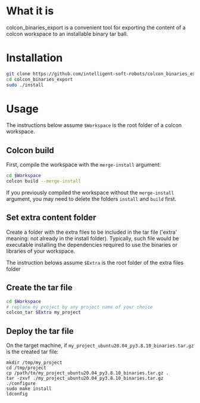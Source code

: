 
# What it is

colcon_binaries_export is a convenient tool for exporting the content of a colcon workspace to an installable binary tar ball.

# Installation

```bash
git clone https://github.com/intelligent-soft-robots/colcon_binaries_export.git
cd colcon_binaries_export
sudo ./install
```

# Usage

The instructions below assume ```$Workspace``` is  the root folder of a colcon workspace.

## Colcon build

First, compile the workspace with the ```merge-install``` argument:

```bash
cd $Workspace
colcon build --merge-install
```

If you previously compiled the workspace without the ```merge-install``` argument, you may need to delete the folders ```install``` and ```build``` first.

## Set extra content folder

Create a folder with the extra files to be included in the tar file ('extra' meaning: not already in the install folder). Typically, such file would be executable installing the dependencies required to use the binaries or libraries of your workspace.

The instruction belows assume ```$Extra``` is the root folder of the extra files folder

## Create the tar file

```bash
cd $Workspace
# replace my_project by any project name of your choice
colcon_tar $Extra my_project
```

## Deploy the tar file

On the target machine, if ```my_project_ubuntu20.04_py3.8.10_binaries.tar.gz``` is the created tar file:

```
mkdir /tmp/my_project
cd /tmp/project
cp /path/to/my_project_ubuntu20.04_py3.8.10_binaries.tar.gz .
tar -zxvf ./my_project_ubuntu20.04_py3.8.10_binaries.tar.gz
./configure
sudo make install
ldconfig
```

